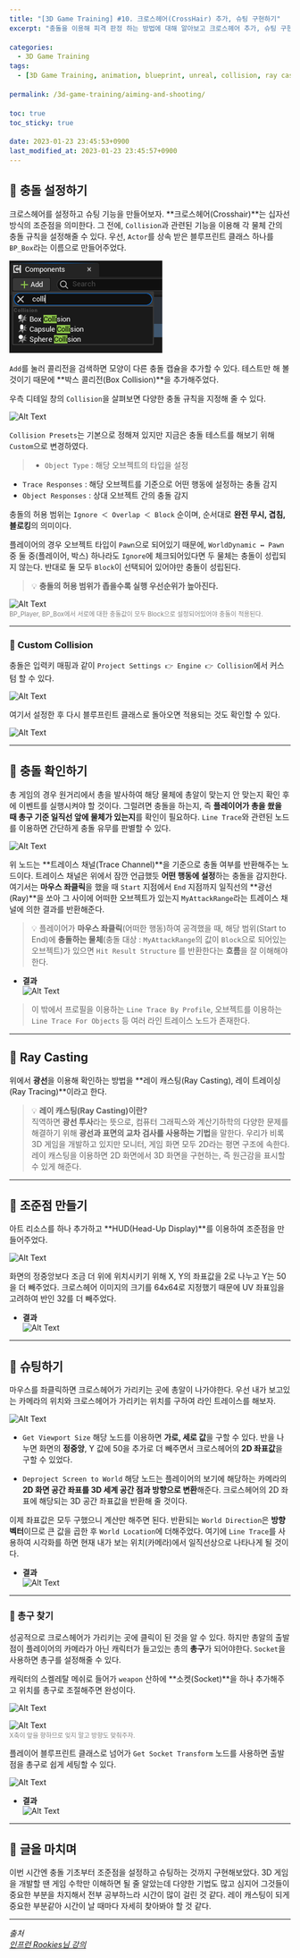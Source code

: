 ```yaml
---
title: "[3D Game Training] #10. 크로스헤어(CrossHair) 추가, 슈팅 구현하기"
excerpt: "충돌을 이용해 피격 판정 하는 방법에 대해 알아보고 크로스헤어 추가, 슈팅 구현해보기"

categories:
  - 3D Game Training
tags:
  - [3D Game Training, animation, blueprint, unreal, collision, ray casting, shooting, aiming]

permalink: /3d-game-training/aiming-and-shooting/

toc: true
toc_sticky: true

date: 2023-01-23 23:45:53+0900
last_modified_at: 2023-01-23 23:45:57+0900
---
```


## 👻 충돌 설정하기
크로스헤어를 설정하고 슈팅 기능을 만들어보자. **크로스헤어(Crosshair)**는 십자선 방식의 조준점을 의미한다. 그 전에, ``` Collision ```과 관련된 기능을 이용해 각 물체 간의 충돌 규칙을 설정해줄 수 있다. 우선, ``` Actor ```를 상속 받은 블루프린트 클래스 하나를 ``` BP_Box ```라는 이름으로 만들어주었다.

![Alt Text](/assets/images/posts_img/projects/3d-game-training/aiming-and-shooting/add-collision.PNG)   

``` Add ```를 눌러 콜리전을 검색하면 모양이 다른 충돌 캡슐을 추가할 수 있다. 테스트만 해 볼 것이기 때문에 **박스 콜리전(Box Collision)**을 추가해주었다.

우측 디테일 창의 ``` Collision ```을 살펴보면 다양한 충돌 규칙을 지정해 줄 수 있다.

![Alt Text](/assets/images/posts_img/projects/3d-game-training/aiming-and-shooting/collision-presets.PNG)   

``` Collision Presets ```는 기본으로 정해져 있지만 지금은 충돌 테스트를 해보기 위해 ``` Custom ```으로 변경하였다.

> - ``` Object Type ``` : 해당 오브젝트의 타입을 설정
- ``` Trace Responses ``` : 해당 오브젝트를 기준으로 어떤 행동에 설정하는 충돌 감지
- ``` Object Responses ``` : 상대 오브젝트 간의 충돌 감지

충돌의 허용 범위는 ``` Ignore ＜ Overlap ＜ Block ``` 순이며, 순서대로 **완전 무시, 겹침, 블로킹**의 의미이다.

플레이어의 경우 오브젝트 타입이 ``` Pawn ```으로 되어있기 때문에, ``` WorldDynamic ↔ Pawn ``` 중 둘 중(플레이어, 박스) 하나라도 ``` Ignore ```에 체크되어있다면 두 물체는 충돌이 성립되지 않는다. 반대로 둘 모두 ``` Block ```이 선택되어 있어야만 충돌이 성립된다.

> 💡 **충돌의 허용 범위가 좁을수록 실행 우선순위가 높아진다.**

![Alt Text](/assets/images/posts_img/projects/3d-game-training/aiming-and-shooting/collision-result.gif)   
<span style="font-size: 0.7rem; color: gray;">BP_Player, BP_Box에서 서로에 대한 충돌값이 모두 Block으로 설정되어있어야 충돌이 적용된다.</span>

***

### 🌱 Custom Collision
충돌은 입력키 매핑과 같이 ``` Project Settings 👉 Engine 👉 Collision ```에서 커스텀 할 수 있다.

![Alt Text](/assets/images/posts_img/projects/3d-game-training/aiming-and-shooting/engine-collision.PNG)   

여기서 설정한 후 다시 블루프린트 클래스로 돌아오면 적용되는 것도 확인할 수 있다.

![Alt Text](/assets/images/posts_img/projects/3d-game-training/aiming-and-shooting/engine-collision2.PNG)   

***

## 👻 충돌 확인하기
총 게임의 경우 원거리에서 총을 발사하여 해당 물체에 총알이 맞는지 안 맞는지 확인 후에 이벤트를 실행시켜야 할 것이다. 그럴려면 충돌을 하는지, 즉 **플레이어가 총을 쐈을 때 총구 기준 일직선 앞에 물체가 있는지**를 확인이 필요하다. ``` Line Trace ```와 관련된 노드를 이용하면 간단하게 충돌 유무를 판별할 수 있다.

![Alt Text](/assets/images/posts_img/projects/3d-game-training/aiming-and-shooting/line-trace-by-channel.PNG)   

위 노드는 **트레이스 채널(Trace Channel)**을 기준으로 충돌 여부를 반환해주는 노드이다. 트레이스 채널은 위에서 잠깐 언급했듯 **어떤 행동에 설정**하는 충돌을 감지한다. 여기서는 **마우스 좌클릭**을 했을 때 ``` Start ``` 지점에서 ``` End ``` 지점까지 일직선의 **광선(Ray)**을 쏘아 그 사이에 어떠한 오브젝트가 있는지 ``` MyAttackRange ```라는 트레이스 채널에 의한 결과를 반환해준다.

> 💡 플레이어가 **마우스 좌클릭**(어떠한 행동)하여 공격했을 때, 해당 범위(Start to End)에 **충돌하는 물체**(충돌 대상 : ``` MyAttackRange ```의 값이 ``` Block ```으로 되어있는 오브젝트)가 있으면 ``` Hit Result Structure ``` 를 반환한다는 **흐름**을 잘 이해해야 한다.

- **결과**   
![Alt Text](/assets/images/posts_img/projects/3d-game-training/aiming-and-shooting/line-trace-result.gif)   

> 이 밖에서 프로필을 이용하는 ``` Line Trace By Profile ```, 오브젝트를 이용하는 ``` Line Trace For Objects ``` 등 여러 라인 트레이스 노드가 존재한다.

***

## 👻 Ray Casting
위에서 **광선**을 이용해 확인하는 방법을 **레이 캐스팅(Ray Casting), 레이 트레이싱(Ray Tracing)**이라고 한다.

> 💡 **레이 캐스팅(Ray Casting)이란?**   
직역하면 **광선 투사**라는 뜻으로, 컴퓨터 그래픽스와 계산기하학의 다양한 문제를 해결하기 위해 **광선과 표면의 교차 검사를 사용하는 기법**을 말한다. 우리가 비록 3D 게임을 개발하고 있지만 모니터, 게임 화면 모두 2D라는 평면 구조에 속한다. 레이 캐스팅을 이용하면 2D 화면에서 3D 화면을 구현하는, 즉 원근감을 표시할 수 있게 해준다.

***

## 👻 조준점 만들기
아트 리소스를 하나 추가하고 **HUD(Head-Up Display)**를 이용하여 조준점을 만들어주었다.

![Alt Text](/assets/images/posts_img/projects/3d-game-training/aiming-and-shooting/draw-texture.PNG)   

화면의 정중앙보다 조금 더 위에 위치시키기 위해 X, Y의 좌표값을 2로 나누고 Y는 50을 더 빼주었다. 크로스헤어 이미지의 크기를 64x64로 지정했기 때문에 UV 좌표임을 고려하여 반인 32를 더 빼주었다.

- **결과**   
![Alt Text](/assets/images/posts_img/projects/3d-game-training/aiming-and-shooting/crosshair.PNG)   

***

## 👻 슈팅하기
마우스를 좌클릭하면 크로스헤어가 가리키는 곳에 총알이 나가야한다. 우선 내가 보고있는 카메라의 위치와 크로스헤어가 가리키는 위치를 구하여 라인 트레이스를 해보자.

![Alt Text](/assets/images/posts_img/projects/3d-game-training/aiming-and-shooting/camera-to-aim.PNG)   

- ``` Get Viewport Size ```
해당 노드를 이용하면 **가로, 세로 값**을 구할 수 있다. 반을 나누면 화면의 **정중앙**, Y 값에 50을 추가로 더 빼주면서 크로스헤어의 **2D 좌표값**을 구할 수 있었다.

- ``` Deproject Screen to World ```
해당 노드는 플레이어의 보기에 해당하는 카메라의 **2D 화면 공간 좌표를 3D 세계 공간 점과 방향으로 변환**해준다. 크로스헤어의 2D 좌표에 해당되는 3D 공간 좌표값을 반환해 줄 것이다.

이제 좌표값은 모두 구했으니 계산만 해주면 된다. 반환되는 ``` World Direction ```은 **방향 벡터**이므로 큰 값을 곱한 후 ``` World Location ```에 더해주었다. 여기에 ``` Line Trace ```를 사용하여 시각화를 하면 현재 내가 보는 위치(카메라)에서 일직선상으로 나타나게 될 것이다.

- **결과**   
![Alt Text](/assets/images/posts_img/projects/3d-game-training/aiming-and-shooting/crosshair-result.gif)   

***

### 🌱 총구 찾기
성공적으로 크로스헤어가 가리키는 곳에 클릭이 된 것을 알 수 있다. 하지만 총알의 출발점이 플레이어의 카메라가 아닌 캐릭터가 들고있는 총의 **총구**가 되어야한다. ``` Socket ```을 사용하면 총구를 설정해줄 수 있다.

캐릭터의 스켈레탈 메쉬로 들어가 ``` weapon ``` 산하에 **소켓(Socket)**을 하나 추가해주고 위치를 총구로 조절해주면 완성이다.

![Alt Text](/assets/images/posts_img/projects/3d-game-training/aiming-and-shooting/add-socket.PNG)   

![Alt Text](/assets/images/posts_img/projects/3d-game-training/aiming-and-shooting/set-weapon-socket.PNG)   
<span style="font-size: 0.7rem; color: gray;">X축이 앞을 향하므로 잊지 말고 방향도 맞춰주자.</span>

플레이어 블루프린트 클래스로 넘어가 ``` Get Socket Transform ``` 노드를 사용하면 출발점을 총구로 쉽게 세팅할 수 있다.

![Alt Text](/assets/images/posts_img/projects/3d-game-training/aiming-and-shooting/get-socket-transform.PNG)   

- **결과**   
![Alt Text](/assets/images/posts_img/projects/3d-game-training/aiming-and-shooting/socket-result.gif)   

***

## 👻 글을 마치며
이번 시간엔 충돌 기초부터 조준점을 설정하고 슈팅하는 것까지 구현해보았다. 3D 게임을 개발할 땐 게임 수학만 이해하면 될 줄 알았는데 다양한 기법도 많고 심지어 그것들이 중요한 부분을 차지해서 전부 공부하느라 시간이 많이 걸린 것 같다. 레이 캐스팅이 되게 중요한 부분같아 시간이 날 때마다 자세히 찾아봐야 할 것 같다.

***

_출처_   
_[인프런 Rookies님 강의](https://inf.run/AXLS)_